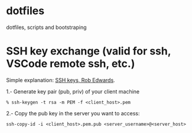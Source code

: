 # dotfiles
dotfiles, scripts and bootstraping


# SSH key exchange (valid for ssh, VSCode remote ssh, etc.)

Simple explanation: [SSH keys, Rob Edwards](https://www.youtube.com/watch?v=dPAw4opzN9g).


1.- Generate key pair (pub, priv) of your client machine

`% ssh-keygen -t rsa -m PEM -f <client_host>.pem`

2.- Copy the pub key in the server you want to access:

`ssh-copy-id -i <client_host>.pem.pub <server_username>@<server_host>`

